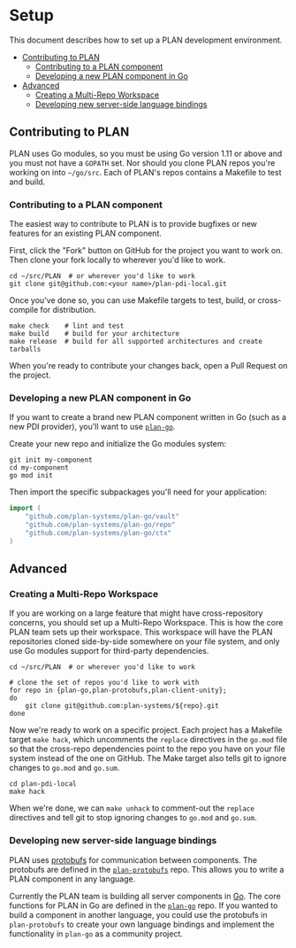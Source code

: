 # Setup

This document describes how to set up a PLAN development environment.

* [Contributing to PLAN](#contributing-to-plan)
  * [Contributing to a PLAN component](#contributing-to-a-plan-component)
  * [Developing a new PLAN component in Go](#developing-a-new-plan-component-in-go)
* [Advanced](#advanced)
  * [Creating a Multi-Repo Workspace](#creating-a-multi-repo-workspace)
  * [Developing new server-side language bindings](#developing-new-server-side-language-bindings)


## Contributing to PLAN

PLAN uses Go modules, so you must be using Go version 1.11 or above and you must not have a `GOPATH` set. Nor should you clone PLAN repos you're working on into `~/go/src`. Each of PLAN's repos contains a Makefile to test and build.


### Contributing to a PLAN component

The easiest way to contribute to PLAN is to provide bugfixes or new features for an existing PLAN component.

First, click the "Fork" button on GitHub for the project you want to work on. Then clone your fork locally to wherever you'd like to work.

```
cd ~/src/PLAN  # or wherever you'd like to work
git clone git@github.com:<your name>/plan-pdi-local.git
```

Once you've done so, you can use Makefile targets to test, build, or cross-compile for distribution.

```
make check    # lint and test
make build    # build for your architecture
make release  # build for all supported architectures and create tarballs
```

When you're ready to contribute your changes back, open a Pull Request on the project.


### Developing a new PLAN component in Go

If you want to create a brand new PLAN component written in Go (such as a new PDI provider), you'll want to use [`plan-go`](https://github.com/plan-systems/plan-go).

Create your new repo and initialize the Go modules system:

```
git init my-component
cd my-component
go mod init
```

Then import the specific subpackages you'll need for your application:

```go
import (
	"github.com/plan-systems/plan-go/vault"
	"github.com/plan-systems/plan-go/repo"
	"github.com/plan-systems/plan-go/ctx"
)
```


## Advanced


### Creating a Multi-Repo Workspace

If you are working on a large feature that might have cross-repository concerns, you should set up a Multi-Repo Workspace. This is how the core PLAN team sets up their workspace. This workspace will have the PLAN repositories cloned side-by-side somewhere on your file system, and only use Go modules support for third-party dependencies.

```
cd ~/src/PLAN  # or wherever you'd like to work

# clone the set of repos you'd like to work with
for repo in {plan-go,plan-protobufs,plan-client-unity};
do
    git clone git@github.com:plan-systems/${repo}.git
done
```

Now we're ready to work on a specific project. Each project has a Makefile target `make hack`, which uncomments the `replace` directives in the `go.mod` file so that the cross-repo dependencies point to the repo you have on your file system instead of the one on GitHub. The Make target also tells git to ignore changes to `go.mod` and `go.sum`.

```
cd plan-pdi-local
make hack
```

When we're done, we can `make unhack` to comment-out the `replace` directives and tell git to stop ignoring changes to `go.mod` and `go.sum`.


### Developing new server-side language bindings

PLAN uses [protobufs](https://developers.google.com/protocol-buffers/) for communication between components. The protobufs are defined in the [`plan-protobufs`](https://github.com/plan-systems/plan-protobufs) repo. This allows you to write a PLAN component in any language.

Currently the PLAN team is building all server components in [Go](https://golang.org/). The core functions for PLAN in Go are defined in the [`plan-go`](https://github.com/plan-systems/plan-go) repo. If you wanted to build a component in another language, you could use the protobufs in `plan-protobufs` to create your own language bindings and implement the functionality in `plan-go` as a community project.
